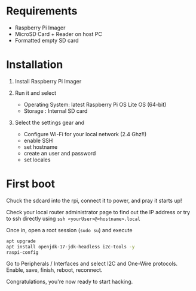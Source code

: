 # Requirements
* Raspberry Pi Imager
* MicroSD Card + Reader on host PC
* Formatted empty SD card

# Installation
1. Install Raspberry Pi Imager
2. Run it and select 
   * Operating System: latest Raspberry Pi OS Lite OS (64-bit)
   * Storage : Internal SD card 
   
3. Select the settings gear and 
   * Configure Wi-Fi for your local network (2.4 Ghz!!)
   * enable SSH
   * set hostname
   * create an user and password
   * set locales

# First boot

Chuck the sdcard into the rpi, connect it to power, and pray it starts up!

Check your local router administrator page to find out the IP address
or try to ssh directly using `ssh <yourUser>@<hostname>.local`

Once in, open a root session (`sudo su`) and execute

```Bash
apt upgrade
apt install openjdk-17-jdk-headless i2c-tools -y
raspi-config
```

Go to Peripherals / Interfaces and select I2C and One-Wire protocols.
Enable, save, finish, reboot, reconnect.

Congratulations, you're now ready to start hacking.
